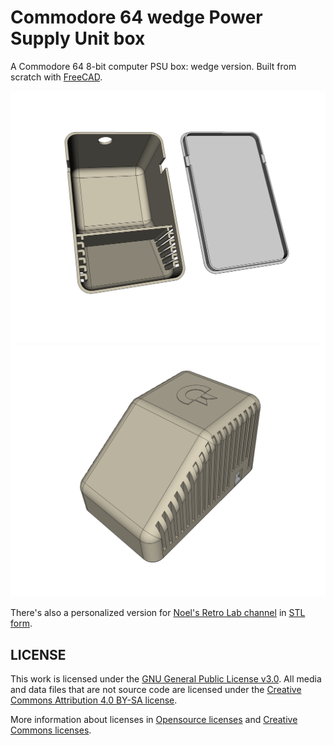 # Commodore 64 wedge Power Supply Unit box
A Commodore 64 8-bit computer PSU box: wedge version. Built from scratch with [FreeCAD](https://freecadweb.org).

![C64-wedge-PSU-open](C64-wedge-PSU-open.png)
![C64-wedge-PSU](C64-wedge-PSU.png)

There's also a personalized version for [Noel's Retro Lab channel](https://discord.com/channels/697529048318083206/697529049018400841) in [STL form](C64-wedge-PSU-TOP-RL.stl).

## LICENSE

This work is licensed under the [GNU General Public License v3.0](../LICENSE-GPLV30). All media and data files that are not source code are licensed under the [Creative Commons Attribution 4.0 BY-SA license](../LICENSE-CCBYSA40).

More information about licenses in [Opensource licenses](https://opensource.org/licenses/) and [Creative Commons licenses](https://creativecommons.org/licenses/).
